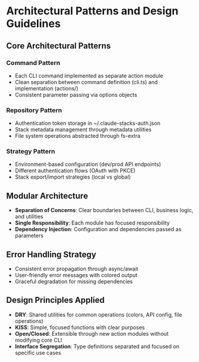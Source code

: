 # Architectural Patterns and Design Guidelines

## Core Architectural Patterns

### Command Pattern

- Each CLI command implemented as separate action module
- Clean separation between command definition (cli.ts) and implementation (actions/)
- Consistent parameter passing via options objects

### Repository Pattern

- Authentication token storage in ~/.claude-stacks-auth.json
- Stack metadata management through metadata utilities
- File system operations abstracted through fs-extra

### Strategy Pattern

- Environment-based configuration (dev/prod API endpoints)
- Different authentication flows (OAuth with PKCE)
- Stack export/import strategies (local vs global)

## Modular Architecture

- **Separation of Concerns**: Clear boundaries between CLI, business logic, and utilities
- **Single Responsibility**: Each module has focused responsibility
- **Dependency Injection**: Configuration and dependencies passed as parameters

## Error Handling Strategy

- Consistent error propagation through async/await
- User-friendly error messages with colored output
- Graceful degradation for missing dependencies

## Design Principles Applied

- **DRY**: Shared utilities for common operations (colors, API config, file operations)
- **KISS**: Simple, focused functions with clear purposes
- **Open/Closed**: Extensible through new action modules without modifying core CLI
- **Interface Segregation**: Type definitions separated and focused on specific use cases
